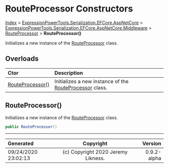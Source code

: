 ﻿# RouteProcessor Constructors

[Index](../index.md) > [ExpressionPowerTools.Serialization.EFCore.AspNetCore](ExpressionPowerTools.Serialization.EFCore.AspNetCore.a.md) > [ExpressionPowerTools.Serialization.EFCore.AspNetCore.Middleware](ExpressionPowerTools.Serialization.EFCore.AspNetCore.Middleware.n.md) > [RouteProcessor](ExpressionPowerTools.Serialization.EFCore.AspNetCore.Middleware.RouteProcessor.cs.md) > **RouteProcessor()**

Initializes a new instance of the [RouteProcessor](ExpressionPowerTools.Serialization.EFCore.AspNetCore.Middleware.RouteProcessor.cs.md) class.

## Overloads

| Ctor | Description |
| :-- | :-- |
| [RouteProcessor()](#routeprocessor) | Initializes a new instance of the [RouteProcessor](ExpressionPowerTools.Serialization.EFCore.AspNetCore.Middleware.RouteProcessor.cs.md) class. |

## RouteProcessor()

Initializes a new instance of the [RouteProcessor](ExpressionPowerTools.Serialization.EFCore.AspNetCore.Middleware.RouteProcessor.cs.md) class.

```csharp
public RouteProcessor()
```



---

| Generated | Copyright | Version |
| :-- | :-: | --: |
| 09/24/2020 23:02:13 | (c) Copyright 2020 Jeremy Likness. | 0.9.2-alpha |
